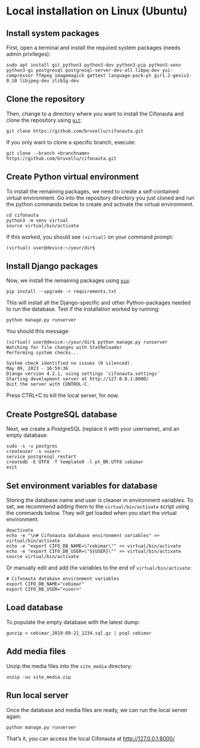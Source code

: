# Local installation on Linux (Ubuntu)

## Install system packages

First, open a terminal and install the required system packages (needs admin privileges):

```
sudo apt install git python3 python3-dev python3-pip python3-venv python3-gi postgresql postgresql-server-dev-all libpq-dev yui-compressor ffmpeg imagemagick gettext language-pack-pt gir1.2-gexiv2-0.10 libjpeg-dev zlib1g-dev
```

## Clone the repository

Then, change to a directory where you want to install the Cifonauta and clone the repository using [`git`](https://git-scm.com/):

```
git clone https://github.com/bruvellu/cifonauta.git
```

If you only want to clone a specific branch, execute:

```
git clone --branch <branchname> https://github.com/bruvellu/cifonauta.git
```

## Create Python virtual environment

To install the remaining packages, we need to create a self-contained virtual environment.
Go into the repository directory you just cloned and run the python commands below to create and activate the virtual environment.

```
cd cifonauta
python3 -m venv virtual
source virtual/bin/activate
```

If this worked, you should see `(virtual)` on your command prompt:

```
(virtual) user@device:~/your/dir$
```

## Install Django packages

Now, we install the remaining packages using [`pip`](https://pypi.org/project/pip/):

```
pip install --upgrade -r requirements.txt
```

This will install all the Django-specific and other Python-packages needed to run the database.
Test if the installation worked by running:

```
python manage.py runserver
```

You should this message:

```
(virtual) user@device:~/your/dir$ python manage.py runserver
Watching for file changes with StatReloader
Performing system checks...

System check identified no issues (0 silenced).
May 09, 2023 - 16:59:36
Django version 4.2.1, using settings 'cifonauta.settings'
Starting development server at http://127.0.0.1:8000/
Quit the server with CONTROL-C.
```

Press CTRL+C to kill the local server, for now.

## Create PostgreSQL database

Next, we create a PostgreSQL <user> (replace it with your username), and an empty database:

```
sudo -s -u postgres
createuser -s <user>
service postgresql restart
createdb -E UTF8 -T template0 -l pt_BR.UTF8 cebimar
exit
```

## Set environment variables for database

Storing the database name and user is cleaner in environment variables.
To set, we recommend adding them to the `virtual/bin/activate` script using the commands below.
They will get loaded when you start the virtual environment.

```
deactivate
echo -e "\n# Cifonauta database environment variables" >> virtual/bin/activate
echo -e "export CIFO_DB_NAME=\"cebimar\"" >> virtual/bin/activate
echo -e "export CIFO_DB_USER=\"${USER}\"" >> virtual/bin/activate
source virtual/bin/activate
```

Or manually edit and add the variables to the end of `virtual/bin/activate`:

```
# Cifonauta database environment variables
export CIFO_DB_NAME="cebimar"
export CIFO_DB_USER="<user>"
```

## Load database

To populate the empty database with the latest dump:

```
gunzip < cebimar_2019-09-21_1234.sql.gz | psql cebimar
```

## Add media files

Unzip the media files into the `site_media` directory:

```
unzip -uv site_media.zip
```

## Run local server

Once the database and media files are ready, we can run the local server again:

```
python manage.py runserver
```

That’s it, you can access the local Cifonauta at http://127.0.0.1:8000/

